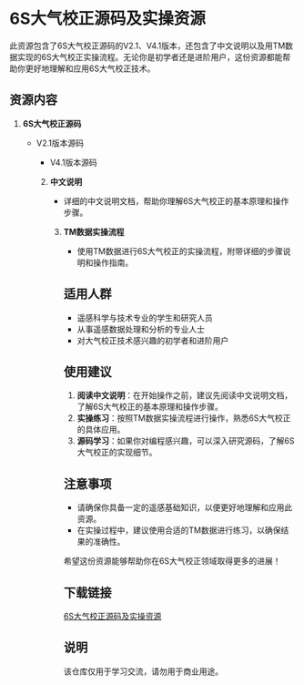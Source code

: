 # 6S大气校正源码及实操资源

此资源包含了6S大气校正源码的V2.1、V4.1版本，还包含了中文说明以及用TM数据实现的6S大气校正实操流程。无论你是初学者还是进阶用户，这份资源都能帮助你更好地理解和应用6S大气校正技术。

## 资源内容

1. **6S大气校正源码**
   - V2.1版本源码
      - V4.1版本源码

      2. **中文说明**
         - 详细的中文说明文档，帮助你理解6S大气校正的基本原理和操作步骤。

         3. **TM数据实操流程**
            - 使用TM数据进行6S大气校正的实操流程，附带详细的步骤说明和操作指南。

            ## 适用人群

            - 遥感科学与技术专业的学生和研究人员
            - 从事遥感数据处理和分析的专业人士
            - 对大气校正技术感兴趣的初学者和进阶用户

            ## 使用建议

            1. **阅读中文说明**：在开始操作之前，建议先阅读中文说明文档，了解6S大气校正的基本原理和操作步骤。
            2. **实操练习**：按照TM数据实操流程进行操作，熟悉6S大气校正的具体应用。
            3. **源码学习**：如果你对编程感兴趣，可以深入研究源码，了解6S大气校正的实现细节。

            ## 注意事项

            - 请确保你具备一定的遥感基础知识，以便更好地理解和应用此资源。
            - 在实操过程中，建议使用合适的TM数据进行练习，以确保结果的准确性。

            希望这份资源能够帮助你在6S大气校正领域取得更多的进展！

            ## 下载链接
            [6S大气校正源码及实操资源](https://pan.quark.cn/s/d0880dcd6950)

            ## 说明

            该仓库仅用于学习交流，请勿用于商业用途。
